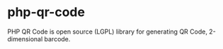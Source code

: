 # php-qr-code
PHP QR Code is open source (LGPL) library for generating QR Code, 2-dimensional barcode. 
